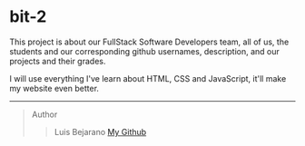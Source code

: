 # bit-2

This project is about our FullStack Software Developers team, all of us, the students and our corresponding github usernames, description, and our projects and their grades.

I will use everything I've learn about HTML, CSS and JavaScript, it'll make my website even better.

---
>Author
>> Luis Bejarano 
[My Github](https://github.com/xluis7x)